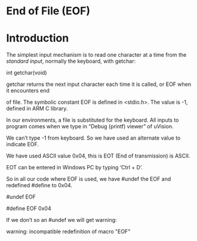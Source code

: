 # End of File (EOF) #
 
Introduction
============

The simplest input mechanism is to read one character at a time from the
*standard input*, normally the keyboard, with getchar:

int getchar(void)

getchar returns the next input character each time it is called, or EOF
when it encounters end

of file. The symbolic constant EOF is defined in \<stdio.h\>. The value
is -1, defined in ARM C library.

In our environments, a file is substituted for the keyboard. All inputs
to program comes when we type in “Debug (printf) viewer” of uVision.

We can’t type -1 from keyboard. So we have used an alternate value to
indicate EOF.

We have used ASCII value 0x04, this is EOT (End of transmission) is
ASCII.

EOT can be entered in Windows PC by typing ‘Ctrl + D’.

So in all our code where EOF is used, we have \#undef the EOF and
redefined \#define to 0x04.

\#undef EOF

\#define EOF 0x04

If we don’t so an \#undef we will get warning:

warning: incompatible redefinition of macro "EOF"
